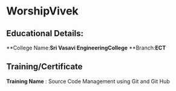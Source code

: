 # WorshipVivek

## Educational Details:
**College Name:**Sri Vasavi EngineeringCollege**
**Branch:**ECT**
## Training/Certificate
**Training Name** : Source Code Management using Git and Git Hub
